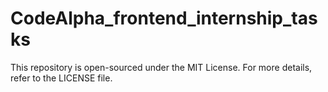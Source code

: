 # CodeAlpha_frontend_internship_tasks

This repository is open-sourced under the MIT License. For more details, refer to the LICENSE file.
